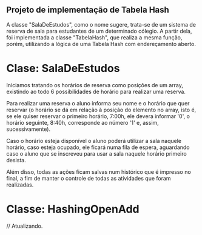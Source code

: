 ## Projeto de implementação de Tabela Hash

A classe "SalaDeEstudos", como o nome sugere, trata-se de um sistema de reserva de sala para estudantes de um determinado cólegio. A partir dela, foi implementada a classe "TabelaHash", que realiza a mesma função, porém, utilizando a lógica de uma Tabela Hash com endereçamento aberto.

# Clase: SalaDeEstudos

Iniciamos tratando os horários de reserva como posições de um array, existindo ao todo 6 possibilidades de horário para realizar uma reserva. 

Para realizar uma reserva o aluno informa seu nome e o horário que quer reservar (o horário se dá em relação à posição do elemento no array, isto é, se ele quiser reservar o primeiro horário, 7:00h, ele devera informar '0', o horário seguinte, 8:40h, corresponde ao número '1' e, assim, sucessivamente).

Caso o horário esteja disponível o aluno poderá utilizar a sala naquele horário, caso esteja ocupado, ele ficará numa fila de espera, aguardando caso o aluno que se inscreveu para usar a sala naquele horário primeiro desista.

Além disso, todas as ações ficam salvas num histórico que é impresso no final, a fim de manter o controle de todas as atividades que foram realizadas.

# Classe: HashingOpenAdd

// Atualizando.
